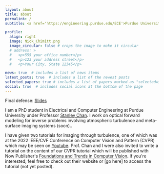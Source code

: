 ```yaml
---
layout: about
title: about
permalink: /
subtitle: <a href='https://engineering.purdue.edu/ECE'>Purdue University</a>. <a href='https://engineering.purdue.edu/ChanGroup/stanleychan.html'>Intelligent Imaging Lab</a>.

profile:
  align: right
  image: Nick_Chimitt.png
  image_circular: false # crops the image to make it circular
  # address: >
  #   <p>555 your office number</p>
  #   <p>123 your address street</p>
  #   <p>Your City, State 12345</p>

news: true  # includes a list of news items
latest_posts: true  # includes a list of the newest posts
selected_papers: true # includes a list of papers marked as "selected={true}"
social: true  # includes social icons at the bottom of the page
---
```


Final defense: [Slides](https://drive.google.com/file/d/1d5N2jf10Am_9yNy8z8x2UcPsyvRo5wh-/view?usp=sharing)

I am a PhD student in Electrical and Computer Engineering at Purdue University under Professor [Stanley Chan](https://engineering.purdue.edu/ChanGroup/stanleychan.html). I work on optical forward modeling for inverse problems involving atmospheric turbulence and meta-surface imaging systems (soon)..

I have given two tutorials for imaging through turbulence, one of which was at the 2022 IEEE/CVF Conference on Computer Vision and Pattern (CVPR) which may be seen on [Youtube](https://www.youtube.com/watch?v=g_VY0KToV_s). Prof. Chan and I were also invited to write a tutorial on the content of our CVPR tutorial which will be published with Now Publisher's [Foundations and Trends in Computer Vision](https://www.nowpublishers.com/CGV). If you're interested, feel free to check out their website or [go here] to access the tutorial (not yet posted).